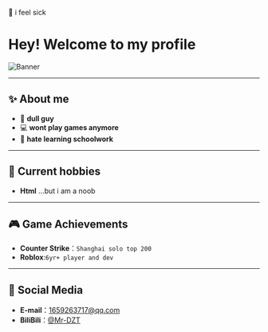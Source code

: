 :face_with_head_bandage:
i feel sick
# Hey! Welcome to my profile

![Banner](https://pic1.zhimg.com/v2-19487dece3b094050f8b030a993bdd76_r.jpg)  

---

## ✨ About me
- 🎀 **dull guy**
- 💻 **wont play games anymore**
- 🌸 **hate learning schoolwork**

---

## 🔧 Current hobbies
- **Html** ...but i am a noob

---

## 🎮 Game Achievements
- **Counter Strike**：`Shanghai solo top 200`
- **Roblox**:`6yr+ player and dev`

---

## 🎀 Social Media
- **E-mail**：1659263717@qq.com
- **BiliBili**：[@Mr-DZT](https://space.bilibili.com/437772906?)


